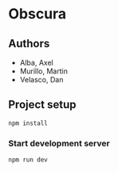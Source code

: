 # Obscura

## Authors
* Alba, Axel
* Murillo, Martin
* Velasco, Dan

## Project setup
```
npm install
```

### Start development server
```
npm run dev
```

